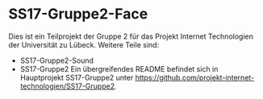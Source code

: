 # SS17-Gruppe2-Face

Dies ist ein Teilprojekt der Gruppe 2 für das Projekt Internet Technologien der Universität zu Lübeck.
Weitere Teile sind:
- SS17-Gruppe2-Sound
- SS17-Gruppe2
Ein übergreifendes README befindet sich in Hauptprojekt SS17-Gruppe2 unter https://github.com/projekt-internet-technologien/SS17-Gruppe2.
